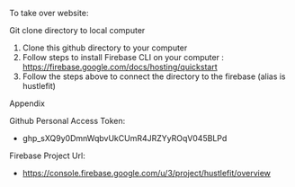 To take over website:

Git clone directory to local computer

1) Clone this github directory to your computer
2) Follow steps to install Firebase CLI on your computer : https://firebase.google.com/docs/hosting/quickstart
3) Follow the steps above to connect the directory to the firebase (alias is hustlefit)


Appendix


Github Personal Access Token:

* 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

Firebase Project Url:

* https://console.firebase.google.com/u/3/project/hustlefit/overview
